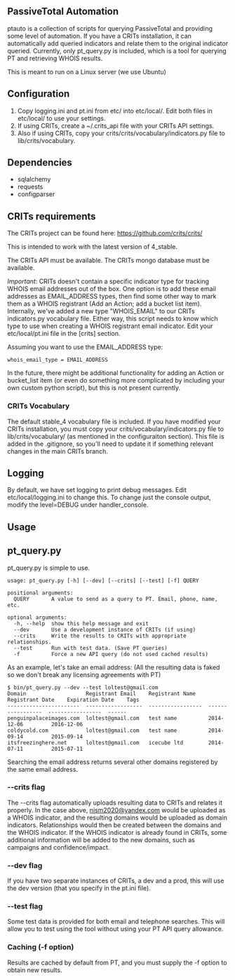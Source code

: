 PassiveTotal Automation
-----------------------
ptauto is a collection of scripts for querying PassiveTotal and providing some level of automation. If you have a CRITs installation, it can automatically add queried indicators and relate them to the original indicator queried. Currently, only pt_query.py is included, which is a tool for querying PT and retrieving WHOIS results.

This is meant to run on a Linux server (we use Ubuntu)

Configuration
-------------
1. Copy logging.ini and pt.ini from etc/ into etc/local/. Edit both files in etc/local/ to use your settings.
2. If using CRITs, create a ~/.crits_api file with your CRITs API settings.
3. Also if using CRITs, copy your crits/crits/vocabulary/indicators.py file to lib/crits/vocabulary.

## Dependencies
* sqlalchemy
* requests
* configparser

## CRITs requirements
The CRITs project can be found here: https://github.com/crits/crits/

This is intended to work with the latest version of 4_stable.

The CRITs API must be available. The CRITs mongo database must be available.

*Important*: CRITs doesn't contain a specific indicator type for tracking WHOIS email addresses out of the box. One option is to add these email addresses as EMAIL_ADDRESS types, then find some other way to mark them as a WHOIS registrant (Add an Action; add a bucket list item). Internally, we've added a new type "WHOIS_EMAIL" to our CRITs indicators.py vocabulary file. Either way, this script needs to know which type to use when creating a WHOIS registrant email indicator. Edit your etc/local/pt.ini file in the [crits] section.

Assuming you want to use the EMAIL_ADDRESS type:
```
whois_email_type = EMAIL_ADDRESS
```

In the future, there might be additional functionality for adding an Action or bucket_list item (or even do something more complicated by including your own custom python script), but this is not present currently.

### CRITs Vocabulary
The default stable_4 vocabulary file is included. If you have modified your CRITs installation, you must copy your crits/vocabulary/indicators.py file to lib/crits/vocabulary/ (as mentioned in the configuraiton section). This file is added in the .gitignore, so you'll need to update it if something relevant changes in the main CRITs branch.

## Logging
By default, we have set logging to print debug messages. Edit etc/local/logging.ini to change this. To change just the console output, modify the level=DEBUG under handler_console.

Usage
-----
## pt_query.py
pt_query.py is simple to use.
```
usage: pt_query.py [-h] [--dev] [--crits] [--test] [-f] QUERY

positional arguments:
  QUERY       A value to send as a query to PT. Email, phone, name, etc.

optional arguments:
  -h, --help  show this help message and exit
  --dev       Use a development instance of CRITs (if using)
  --crits     Write the results to CRITs with appropriate relationships.
  --test      Run with test data. (Save PT queries)
  -f          Force a new API query (do not used cached results)
```

As an example, let's take an email address: (All the resulting data is faked so we don't break any licensing agreements with PT)
```
$ bin/pt_query.py --dev --test loltest@gmail.com
Domain                   Registrant Email    Registrant Name    Registrant Date    Expiration Date    Tags
-----------------------  ------------------  -----------------  -----------------  -----------------  ------
penguinpalaceimages.com  loltest@gmail.com   test name          2014-12-06         2016-12-06
coldycold.com            loltest@gmail.com   test name          2014-09-14         2015-09-14
itsfreezinghere.net      loltest@gmail.com   icecube ltd        2014-07-11         2015-07-11
```

Searching the email address returns several other domains registered by the same email address. 

### --crits flag
The --crits flag automatically uploads resulting data to CRITs and relates it properly. In the case above, nism2020@yandex.com would be uploaded as a WHOIS indicator, and the resulting domains would be uploaded as domain indicators. Relationships would then be created between the domains and the WHOIS indicator. If the WHOIS indicator is already found in CRITs, some additional information will be added to the new domains, such as campaigns and confidence/impact.

### --dev flag
If you have two separate instances of CRITs, a dev and a prod, this will use the dev version (that you specify in the pt.ini file).

### --test flag
Some test data is provided for both email and telephone searches. This will allow you to test using the tool without using your PT API query allowance.

### Caching (-f option)
Results are cached by default from PT, and you must supply the -f option to obtain new results.
